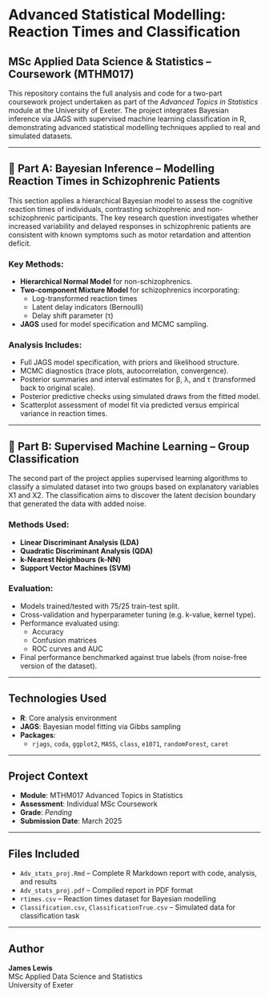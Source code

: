 # Advanced Statistical Modelling: Reaction Times and Classification
## MSc Applied Data Science & Statistics – Coursework (MTHM017)

This repository contains the full analysis and code for a two-part coursework project undertaken as part of the *Advanced Topics in Statistics* module at the University of Exeter. The project integrates Bayesian inference via JAGS with supervised machine learning classification in R, demonstrating advanced statistical modelling techniques applied to real and simulated datasets.

---

## 🧠 Part A: Bayesian Inference – Modelling Reaction Times in Schizophrenic Patients

This section applies a hierarchical Bayesian model to assess the cognitive reaction times of individuals, contrasting schizophrenic and non-schizophrenic participants. The key research question investigates whether increased variability and delayed responses in schizophrenic patients are consistent with known symptoms such as motor retardation and attention deficit.

### Key Methods:
- **Hierarchical Normal Model** for non-schizophrenics.
- **Two-component Mixture Model** for schizophrenics incorporating:
  - Log-transformed reaction times
  - Latent delay indicators (Bernoulli)
  - Delay shift parameter (τ)
- **JAGS** used for model specification and MCMC sampling.

### Analysis Includes:
- Full JAGS model specification, with priors and likelihood structure.
- MCMC diagnostics (trace plots, autocorrelation, convergence).
- Posterior summaries and interval estimates for β, λ, and τ (transformed back to original scale).
- Posterior predictive checks using simulated draws from the fitted model.
- Scatterplot assessment of model fit via predicted versus empirical variance in reaction times.

---

## 🤖 Part B: Supervised Machine Learning – Group Classification

The second part of the project applies supervised learning algorithms to classify a simulated dataset into two groups based on explanatory variables X1 and X2. The classification aims to discover the latent decision boundary that generated the data with added noise.

### Methods Used:
- **Linear Discriminant Analysis (LDA)**
- **Quadratic Discriminant Analysis (QDA)**
- **k-Nearest Neighbours (k-NN)**
- **Support Vector Machines (SVM)**

### Evaluation:
- Models trained/tested with 75/25 train-test split.
- Cross-validation and hyperparameter tuning (e.g. k-value, kernel type).
- Performance evaluated using:
  - Accuracy
  - Confusion matrices
  - ROC curves and AUC
- Final performance benchmarked against true labels (from noise-free version of the dataset).

---

## Technologies Used
- **R**: Core analysis environment
- **JAGS**: Bayesian model fitting via Gibbs sampling
- **Packages**:
  - `rjags`, `coda`, `ggplot2`, `MASS`, `class`, `e1071`, `randomForest`, `caret`

---

## Project Context
- **Module**: MTHM017 Advanced Topics in Statistics  
- **Assessment**: Individual MSc Coursework  
- **Grade**: *Pending*  
- **Submission Date**: March 2025

---

## Files Included
- `Adv_stats_proj.Rmd` – Complete R Markdown report with code, analysis, and results
- `Adv_stats_proj.pdf` – Compiled report in PDF format
- `rtimes.csv` – Reaction times dataset for Bayesian modelling
- `Classification.csv`, `ClassificationTrue.csv` – Simulated data for classification task

---

## Author
**James Lewis**  
MSc Applied Data Science and Statistics  
University of Exeter

